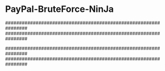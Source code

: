 # PayPal-BruteForce-NinJa
################################################################
################################################################





################################################################
################################################################

